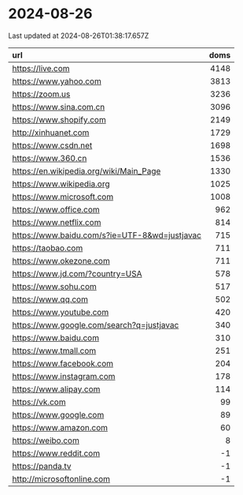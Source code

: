 # 2024-08-26

<!-- BEGIN -->
Last updated at 2024-08-26T01:38:17.657Z

url | doms
:- | -:
https://live.com | 4148
https://www.yahoo.com | 3813
https://zoom.us | 3236
https://www.sina.com.cn | 3096
https://www.shopify.com | 2149
http://xinhuanet.com | 1729
https://www.csdn.net | 1698
https://www.360.cn | 1536
https://en.wikipedia.org/wiki/Main_Page | 1330
https://www.wikipedia.org | 1025
https://www.microsoft.com | 1008
https://www.office.com | 962
https://www.netflix.com | 814
https://www.baidu.com/s?ie=UTF-8&wd=justjavac | 715
https://taobao.com | 711
https://www.okezone.com | 711
https://www.jd.com/?country=USA | 578
https://www.sohu.com | 517
https://www.qq.com | 502
https://www.youtube.com | 420
https://www.google.com/search?q=justjavac | 340
https://www.baidu.com | 310
https://www.tmall.com | 251
https://www.facebook.com | 204
https://www.instagram.com | 178
https://www.alipay.com | 114
https://vk.com | 99
https://www.google.com | 89
https://www.amazon.com | 60
https://weibo.com | 8
https://www.reddit.com | -1
https://panda.tv | -1
http://microsoftonline.com | -1
<!-- END -->
